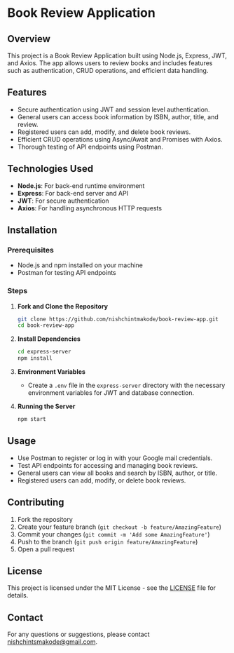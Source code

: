 # Book Review Application

## Overview
This project is a Book Review Application built using Node.js, Express, JWT, and Axios. The app allows users to review books and includes features such as authentication, CRUD operations, and efficient data handling.

## Features
- Secure authentication using JWT and session level authentication.
- General users can access book information by ISBN, author, title, and review.
- Registered users can add, modify, and delete book reviews.
- Efficient CRUD operations using Async/Await and Promises with Axios.
- Thorough testing of API endpoints using Postman.

## Technologies Used
- **Node.js**: For back-end runtime environment
- **Express**: For back-end server and API
- **JWT**: For secure authentication
- **Axios**: For handling asynchronous HTTP requests

## Installation

### Prerequisites
- Node.js and npm installed on your machine
- Postman for testing API endpoints

### Steps
1. **Fork and Clone the Repository**
    ```sh
    git clone https://github.com/nishchintmakode/book-review-app.git
    cd book-review-app
    ```

2. **Install Dependencies**
    ```sh
    cd express-server
    npm install
    ```

3. **Environment Variables**
    - Create a `.env` file in the `express-server` directory with the necessary environment variables for JWT and database connection.

4. **Running the Server**
    ```sh
    npm start
    ```

## Usage
- Use Postman to register or log in with your Google mail credentials.
- Test API endpoints for accessing and managing book reviews.
- General users can view all books and search by ISBN, author, or title.
- Registered users can add, modify, or delete book reviews.

## Contributing
1. Fork the repository
2. Create your feature branch (`git checkout -b feature/AmazingFeature`)
3. Commit your changes (`git commit -m 'Add some AmazingFeature'`)
4. Push to the branch (`git push origin feature/AmazingFeature`)
5. Open a pull request

## License
This project is licensed under the MIT License - see the [LICENSE](LICENSE) file for details.

## Contact
For any questions or suggestions, please contact [nishchintsmakode@gmail.com](mailto:nishchintsmakode@gmail.com).
